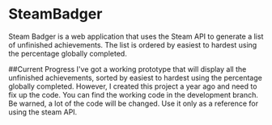 # SteamBadger
Steam Badger is a web application that uses the Steam API to generate a list of unfinished achievements.  The list is ordered by easiest to hardest using the percentage globally completed.

##Current Progress
I've got a working prototype that will display all the unfinished achievements, sorted by easiest to hardest using the percentage globally completed.  However, I created this project a year ago and need to fix up the code.  You can find the working code in the development branch.  Be warned, a lot of the code will be changed.  Use it only as a reference for using the steam API.
